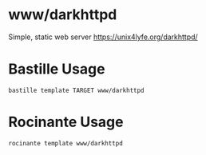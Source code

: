 # www/darkhttpd
Simple, static web server
https://unix4lyfe.org/darkhttpd/

# Bastille Usage
```shell
bastille template TARGET www/darkhttpd
```

# Rocinante Usage
```shell
rocinante template www/darkhttpd
```
